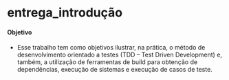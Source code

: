 # entrega_introdução

#### Objetivo
 - Esse trabalho tem como objetivos ilustrar, na prática, o método de desenvolvimento
orientado a testes (TDD – Test Driven Development) e, também, a utilização de ferramentas de
build para obtenção de dependências, execução de sistemas e execução de casos de teste. 


